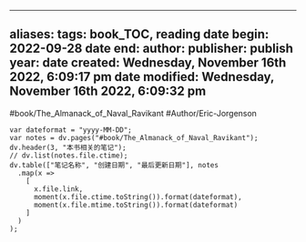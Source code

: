 
---
aliases: 
tags: book_TOC, reading
date begin: 2022-09-28
date end: 
author: 
publisher: 
publish year: 
date created: Wednesday, November 16th 2022, 6:09:17 pm
date modified: Wednesday, November 16th 2022, 6:09:32 pm
---
#book/The_Almanack_of_Naval_Ravikant 
#Author/Eric-Jorgenson 


```dataviewjs
var dateformat = "yyyy-MM-DD";
var notes = dv.pages("#book/The_Almanack_of_Naval_Ravikant");
dv.header(3, "本书相关的笔记");
// dv.list(notes.file.ctime);
dv.table(["笔记名称", "创建日期", "最后更新日期"], notes
  .map(x =>
    [
      x.file.link, 
      moment(x.file.ctime.toString()).format(dateformat), 
      moment(x.file.mtime.toString()).format(dateformat)
    ]
  )
);
```
